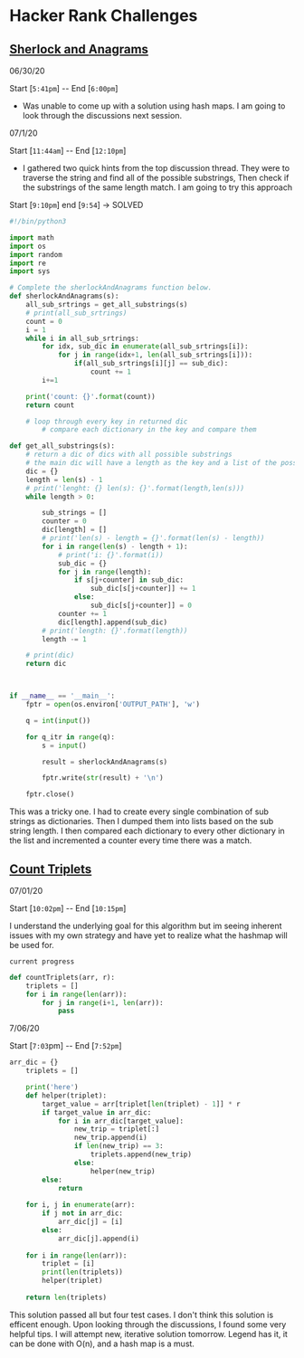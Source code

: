 # Hacker Rank Challenges

## [Sherlock and Anagrams](https://www.hackerrank.com/challenges/sherlock-and-anagrams/problem?h_l=interview&playlist_slugs%5B%5D=interview-preparation-kit&playlist_slugs%5B%5D=dictionaries-hashmaps)

06/30/20

Start [`5:41pm`] -- End [`6:00pm`]

-   Was unable to come up with a solution using hash maps. I am going to look through the discussions next session.

07/1/20

Start [`11:44am`] -- End [`12:10pm`]

-   I gathered two quick hints from the top discussion thread. They were to traverse the string and find all of the possible substrings, Then check if the substrings of the same length match. I am going to try this approach

Start [`9:10pm`] end [`9:54`] -> SOLVED

```python
#!/bin/python3

import math
import os
import random
import re
import sys

# Complete the sherlockAndAnagrams function below.
def sherlockAndAnagrams(s):
    all_sub_srtrings = get_all_substrings(s)
    # print(all_sub_srtrings)
    count = 0
    i = 1
    while i in all_sub_srtrings:
        for idx, sub_dic in enumerate(all_sub_srtrings[i]):
            for j in range(idx+1, len(all_sub_srtrings[i])):
                if(all_sub_srtrings[i][j] == sub_dic):
                    count += 1
        i+=1

    print('count: {}'.format(count))
    return count

    # loop through every key in returned dic
        # compare each dictionary in the key and compare them

def get_all_substrings(s):
    # return a dic of dics with all possible substrings
    # the main dic will have a length as the key and a list of the possible substrings as dictionaries of that length as a value
    dic = {}
    length = len(s) - 1
    # print('lenght: {} len(s): {}'.format(length,len(s)))
    while length > 0:

        sub_strings = []
        counter = 0
        dic[length] = []
        # print('len(s) - length = {}'.format(len(s) - length))
        for i in range(len(s) - length + 1):
            # print('i: {}'.format(i))
            sub_dic = {}
            for j in range(length):
                if s[j+counter] in sub_dic:
                    sub_dic[s[j+counter]] += 1
                else:
                    sub_dic[s[j+counter]] = 0
            counter += 1
            dic[length].append(sub_dic)
        # print('length: {}'.format(length))
        length -= 1

    # print(dic)
    return dic



if __name__ == '__main__':
    fptr = open(os.environ['OUTPUT_PATH'], 'w')

    q = int(input())

    for q_itr in range(q):
        s = input()

        result = sherlockAndAnagrams(s)

        fptr.write(str(result) + '\n')

    fptr.close()

```

This was a tricky one. I had to create every single combination of sub strings as dictionaries. Then I dumped them into lists based on the sub string length. I then compared each dictionary to every other dictionary in the list and incremented a counter every time there was a match.

## [Count Triplets](https://www.hackerrank.com/challenges/count-triplets-1/problem?h_l=interview&playlist_slugs%5B%5D%5B%5D=interview-preparation-kit&playlist_slugs%5B%5D%5B%5D=dictionaries-hashmaps&isFullScreen=true&h_r=next-challenge&h_v=zen)

07/01/20

Start [`10:02pm`] -- End [`10:15pm`]

I understand the underlying goal for this algorithm but im seeing inherent issues with my own strategy and have yet to realize what the hashmap will be used for.

`current progress`
```python
def countTriplets(arr, r):
    triplets = []
    for i in range(len(arr)):
        for j in range(i+1, len(arr)):
            pass
```

7/06/20

Start [`7:03`pm] -- End [`7:52pm`]

```python
arr_dic = {}
    triplets = []

    print('here')
    def helper(triplet):
        target_value = arr[triplet[len(triplet) - 1]] * r
        if target_value in arr_dic: 
            for i in arr_dic[target_value]:
                new_trip = triplet[:]
                new_trip.append(i)
                if len(new_trip) == 3:
                    triplets.append(new_trip)
                else:
                    helper(new_trip)
        else:
            return
    
    for i, j in enumerate(arr):
        if j not in arr_dic:
            arr_dic[j] = [i]
        else:
            arr_dic[j].append(i)
    
    for i in range(len(arr)):
        triplet = [i]
        print(len(triplets))
        helper(triplet)
    
    return len(triplets)
```
This solution passed all but four test cases. I don't think this solution is efficent enough. Upon looking through the discussions, I found some very helpful tips. I will attempt new, iterative solution tomorrow. Legend has it, it can be done with O(n), and a hash map is a must.
